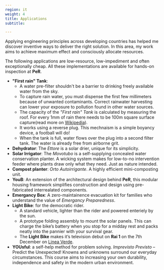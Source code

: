 ```yaml
---
region: it
weight: 4
title: Applications
subtitle:

---
```


Applying engineering principles across developing countries has helped me discover inventive ways to  deliver the right solution. In this area, my work aims to achieve maximum effect and consciously allocate resources.

The following applications are low-resource,
low-impediment and often exceptionally cheap. All these implementations are available for hands-on inspection at **PeR**.

<!--##### Inventions-->

*   **"First rain" Tank**:
    *   A water pre-filter shouldn't be a barrier to drinking freely available water from the sky.
    *   To capture rain water, you must dispense the first few millimeters because of unwanted contaminants. Correct<!--, and clever--> rainwater harvesting can lower your exposure to pollution found in other water sources.
    *   The capacity of the _"First rain"  Tank_ is calculated by measuring the roof. For every 1mm of rain there needs to be 100m square surface capture(read more on [Wikipedia](https://www.appropedia.org/Basic_rainwater_collection_calculations)).
    *   It works using a reverse plug. This mechnaism is a simple boyancy device, a football will do!
    *   When the tank is full, water flows over the plug into a second filter tank. The water is already free from airborne grit.
*   **Dehydrator**: The _Ettore_ is a solar drier, unique for its simplicity.
*   **Solar Irrigator**: The _Movotubo_ is a self-supplying concealed water conservation planter. A  wicking system makes for low-to-no intervention feeder where plants draw only what they need. Just as nature intended.
*   **Compost planter**: _Orto Autoirrigante_. A highly efficient mini-composting unit.
*   **YouB**: An extension of the architectural design behind **PeR**, this modular housing framework simplifies construction and design using pre-fabricated interrealated components.
*   **Emergancy Box**: A zero-maintainence evacuation kit for families who understand the value of _Emergancy Preparedness_.
*   **Light Bike**: for the democratic rider.
    *   A standard vehicle, lighter than the rider and powered enteriely by the sun.
    *   A prototype folding assembly to mount the solar panels. This can charge the bike’s battery when you stop for a midday rest and packs neatly into the pannier with your survival gear.
    *   The **Light Bike** makes it’s television debut on **Rai 1** on the 7th December on [Linea Verde](https://www.per.umbria.it/mobilita-sostenibile/la-moto-fotovoltaica-su-rai–1-a-linea-verde/
).
*   **YOUsful**: a self-help method for problem solving. _Imprevisto Previsto_ – <!--Expect the Unexpected!--> Predict the Unexpected! Knowns and unknowns surround our everyday circumstances. This course aims to increasing your own durability, independence and safety in the modern urban environment.
